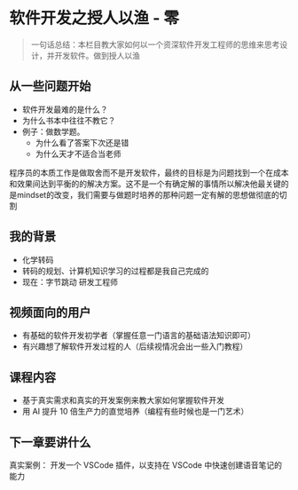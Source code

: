 # 软件开发之授人以渔 - 零

> 一句话总结：本栏目教大家如何以一个资深软件开发工程师的思维来思考设计，并开发软件。做到授人以渔

## 从一些问题开始
- 软件开发最难的是什么？
- 为什么书本中往往不教它？
- 例子：做数学题。
  - 为什么看了答案下次还是错
  - 为什么天才不适合当老师

程序员的本质工作是做取舍而不是开发软件，最终的目标是为问题找到一个在成本和效果间达到平衡的的解决方案。这不是一个有确定解的事情所以解决他最关键的是mindset的改变，我们需要与做题时培养的那种问题一定有解的思想做彻底的切割

## 我的背景
- 化学转码
- 转码的规划、计算机知识学习的过程都是我自己完成的
- 现在：字节跳动 研发工程师

## 视频面向的用户

- 有基础的软件开发初学者（掌握任意一门语言的基础语法知识即可）
- 有兴趣想了解软件开发过程的人（后续视情况会出一些入门教程）

## 课程内容

- 基于真实需求和真实的开发案例来教大家如何掌握软件开发
- 用 AI 提升 10 倍生产力的直觉培养（编程有些时候也是一门艺术）

## 下一章要讲什么

真实案例：
开发一个 VSCode 插件，以支持在 VSCode 中快速创建语音笔记的能力

